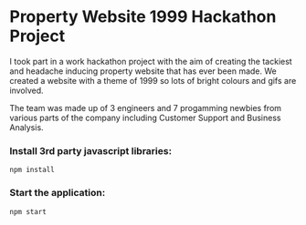 # Property Website 1999 Hackathon Project

I took part in a work hackathon project with the aim of creating the tackiest and headache inducing  property website that has ever been made. We created a website with a theme of 1999 so lots of bright colours and gifs are involved. 

The team was made up of 3 engineers and 7 progamming newbies from various parts of the company including Customer Support and Business Analysis.

### Install 3rd party javascript libraries:

```
npm install
```

### Start the application:
```
npm start
```